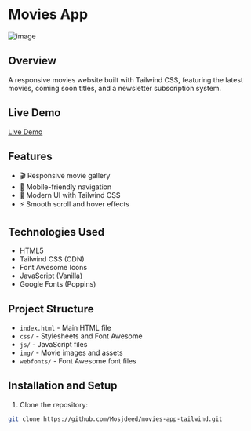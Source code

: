 # Movies App

![image](https://github.com/user-attachments/assets/fe5dfbcf-ccc8-4870-aa81-35354fdc4c79)

## Overview
A responsive movies website built with Tailwind CSS, featuring the latest movies, coming soon titles, and a newsletter subscription system.

## Live Demo
[Live Demo](https://mosjdeed.github.io/movies-app-tailwind/)

## Features
- 🎬 Responsive movie gallery
- 📱 Mobile-friendly navigation
- 🎨 Modern UI with Tailwind CSS
- ⚡ Smooth scroll and hover effects

## Technologies Used
- HTML5
- Tailwind CSS (CDN)
- Font Awesome Icons
- JavaScript (Vanilla)
- Google Fonts (Poppins)

## Project Structure
- `index.html` - Main HTML file
- `css/` - Stylesheets and Font Awesome
- `js/` - JavaScript files
- `img/` - Movie images and assets
- `webfonts/` - Font Awesome font files

## Installation and Setup
1. Clone the repository:
```bash
git clone https://github.com/Mosjdeed/movies-app-tailwind.git
```
